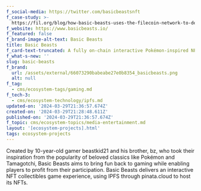 ```yaml
---
f_social-media: https://twitter.com/basicbeastsnft
f_case-study: >-
  https://fil.org/blog/how-basic-beasts-uses-the-filecoin-network-to-design-the-next-generation-of-decentralized-gaming/
f_website: https://www.basicbeasts.io/
f_featured: false
f_brand-image-alt-text: Basic Beasts
title: Basic Beasts
f_card-text-truncated: A fully on-chain interactive Pokémon-inspired NFT collectibles game.
f_what-s-new: ''
slug: basic-beasts
f_brand:
  url: /assets/external/66073290babeabe27e0b8354_basicbeasts.png
  alt: null
f_tag:
  - cms/ecosystem-tags/gaming.md
f_tech-3:
  - cms/ecosystem-technology/ipfs.md
updated-on: '2024-03-29T21:36:57.674Z'
created-on: '2024-03-29T21:28:48.611Z'
published-on: '2024-03-29T21:36:57.674Z'
f_topic: cms/ecosystem-topics/media-entertainment.md
layout: '[ecosystem-projects].html'
tags: ecosystem-projects
---
```


Created by 10-year-old gamer beastkid21 and his brother, bz, who took their inspiration from the popularity of beloved classics like Pokémon and Tamagotchi, Basic Beasts aims to bring fun back to gaming while enabling players to profit from their participation. Basic Beasts delivers an interactive NFT collectibles game experience, using IPFS through pinata.cloud to host its NFTs.

